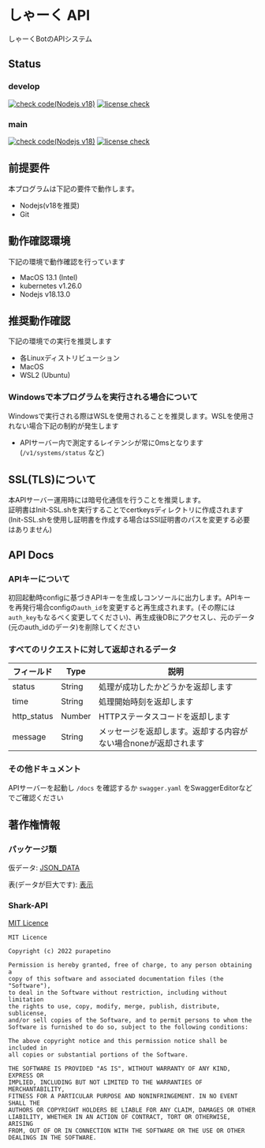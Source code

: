 # しゃーく API

しゃーくBotのAPIシステム
## Status

### develop

[![check code(Nodejs v18)](https://github.com/SharkDiscordBot/Shark-API/actions/workflows/check-v18.yml/badge.svg)](https://github.com/SharkDiscordBot/Shark-API/actions/workflows/check-v18.yml)
[![license check](https://github.com/SharkDiscordBot/Shark-API/actions/workflows/GPL_check.yaml/badge.svg)](https://github.com/SharkDiscordBot/Shark-API/actions/workflows/GPL_check.yaml)

### main

[![check code(Nodejs v18)](https://github.com/SharkDiscordBot/Shark-API/actions/workflows/check-v18.yml/badge.svg?branch=main)](https://github.com/SharkDiscordBot/Shark-API/actions/workflows/check-v18.yml)
[![license check](https://github.com/SharkDiscordBot/Shark-API/actions/workflows/GPL_check.yaml/badge.svg?branch=main)](https://github.com/SharkDiscordBot/Shark-API/actions/workflows/GPL_check.yaml)

## 前提要件

本プログラムは下記の要件で動作します。

- Nodejs(v18を推奨)
- Git

## 動作確認環境

下記の環境で動作確認を行っています

- MacOS 13.1 (Intel)
- kubernetes v1.26.0
- Nodejs v18.13.0

## 推奨動作確認

下記の環境での実行を推奨します

- 各Linuxディストリビューション
- MacOS
- WSL2 (Ubuntu)

### Windowsで本プログラムを実行される場合について

Windowsで実行される際はWSLを使用されることを推奨します。WSLを使用されない場合下記の制約が発生します

- APIサーバー内で測定するレイテンシが常に0msとなります(`/v1/systems/status` など)

## SSL(TLS)について

本APIサーバー運用時には暗号化通信を行うことを推奨します。 <br>
証明書はInit-SSL.shを実行することでcertkeysディレクトリに作成されます(Init-SSL.shを使用し証明書を作成する場合はSSl証明書のパスを変更する必要はありません)

## API Docs

### APIキーについて

初回起動時configに基づきAPIキーを生成しコンソールに出力します。APIキーを再発行場合configの`auth_id`を変更すると再生成されます。(その際には`auth_key`もなるべく変更してください)、再生成後DBにアクセスし、元のデータ(元のauth_idのデータ)を削除してください

### すべてのリクエストに対して返却されるデータ

| フィールド | Type | 説明 |
| ---- | ---- | ------ |
| status | String | 処理が成功したかどうかを返却します |
| time | String | 処理開始時刻を返却します |
| http_status  | Number | HTTPステータスコードを返却します |
| message | String | メッセージを返却します。返却する内容がない場合noneが返却されます |

### その他ドキュメント

APIサーバーを起動し `/docs` を確認するか `swagger.yaml` をSwaggerEditorなどでご確認ください

## 著作権情報

### パッケージ類

仮データ:
[JSON_DATA](./views/public/licenses.json)

表(データが巨大です):
[表示](./package-licenses.md)

### Shark-API
[MIT Licence](./LICENCE)

```
MIT Licence

Copyright (c) 2022 purapetino

Permission is hereby granted, free of charge, to any person obtaining a
copy of this software and associated documentation files (the "Software"),
to deal in the Software without restriction, including without limitation
the rights to use, copy, modify, merge, publish, distribute, sublicense,
and/or sell copies of the Software, and to permit persons to whom the
Software is furnished to do so, subject to the following conditions:

The above copyright notice and this permission notice shall be included in
all copies or substantial portions of the Software.

THE SOFTWARE IS PROVIDED "AS IS", WITHOUT WARRANTY OF ANY KIND, EXPRESS OR
IMPLIED, INCLUDING BUT NOT LIMITED TO THE WARRANTIES OF MERCHANTABILITY,
FITNESS FOR A PARTICULAR PURPOSE AND NONINFRINGEMENT. IN NO EVENT SHALL THE
AUTHORS OR COPYRIGHT HOLDERS BE LIABLE FOR ANY CLAIM, DAMAGES OR OTHER
LIABILITY, WHETHER IN AN ACTION OF CONTRACT, TORT OR OTHERWISE, ARISING
FROM, OUT OF OR IN CONNECTION WITH THE SOFTWARE OR THE USE OR OTHER
DEALINGS IN THE SOFTWARE.
```
